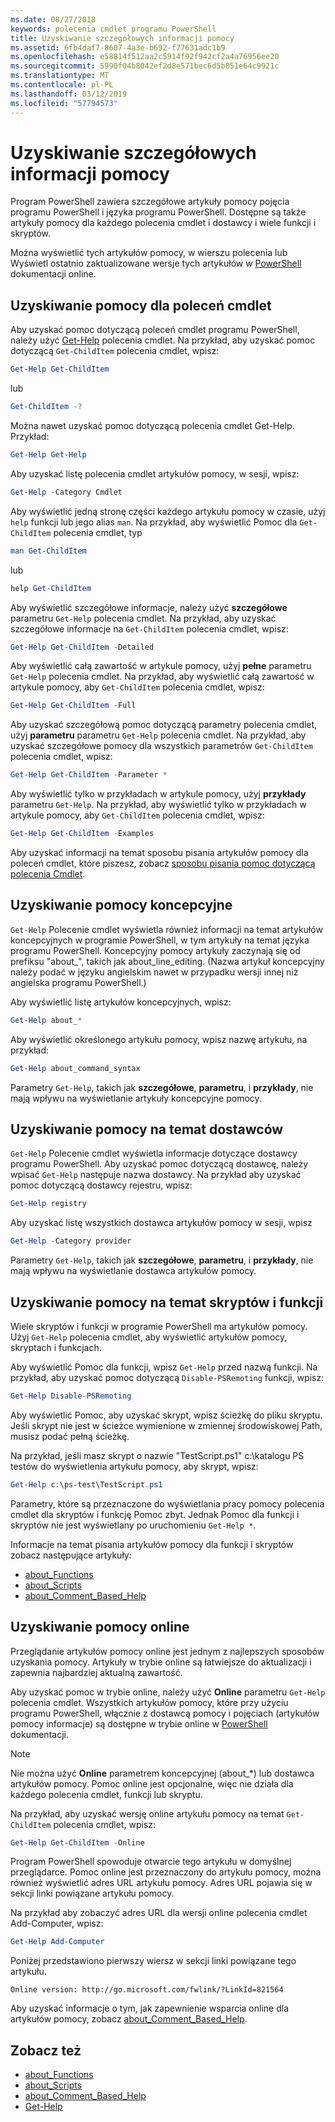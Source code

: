 ```yaml
---
ms.date: 08/27/2018
keywords: polecenia cmdlet programu PowerShell
title: Uzyskiwanie szczegółowych informacji pomocy
ms.assetid: 6fb4daf7-8607-4a3e-b692-f77631adc1b9
ms.openlocfilehash: e58814f512aa2c5914f92f942cf2a4a76956ee20
ms.sourcegitcommit: 5990f04b8042ef2d8e571bec6d5b051e64c9921c
ms.translationtype: MT
ms.contentlocale: pl-PL
ms.lasthandoff: 03/12/2019
ms.locfileid: "57794573"
---
```

# <a name="getting-detailed-help-information"></a>Uzyskiwanie szczegółowych informacji pomocy

Program PowerShell zawiera szczegółowe artykuły pomocy pojęcia programu PowerShell i języka programu PowerShell. Dostępne są także artykuły pomocy dla każdego polecenia cmdlet i dostawcy i wiele funkcji i skryptów.

Można wyświetlić tych artykułów pomocy, w wierszu polecenia lub Wyświetl ostatnio zaktualizowane wersje tych artykułów w [PowerShell](/powershell/scripting/overview) dokumentacji online.

## <a name="getting-help-for-cmdlets"></a>Uzyskiwanie pomocy dla poleceń cmdlet

Aby uzyskać pomoc dotyczącą poleceń cmdlet programu PowerShell, należy użyć [Get-Help](/powershell/module/microsoft.powershell.core/Get-Help) polecenia cmdlet. Na przykład, aby uzyskać pomoc dotyczącą `Get-ChildItem` polecenia cmdlet, wpisz:

```powershell
Get-Help Get-ChildItem
```

lub

```powershell
Get-ChildItem -?
```

Można nawet uzyskać pomoc dotyczącą polecenia cmdlet Get-Help. Przykład:

```powershell
Get-Help Get-Help
```

Aby uzyskać listę polecenia cmdlet artykułów pomocy, w sesji, wpisz:

```powershell
Get-Help -Category Cmdlet
```

Aby wyświetlić jedną stronę części każdego artykułu pomocy w czasie, użyj `help` funkcji lub jego alias `man`.
Na przykład, aby wyświetlić Pomoc dla `Get-ChildItem` polecenia cmdlet, typ

```powershell
man Get-ChildItem
```

lub

```powershell
help Get-ChildItem
```

Aby wyświetlić szczegółowe informacje, należy użyć **szczegółowe** parametru `Get-Help` polecenia cmdlet. Na przykład, aby uzyskać szczegółowe informacje na `Get-ChildItem` polecenia cmdlet, wpisz:

```powershell
Get-Help Get-ChildItem -Detailed
```

Aby wyświetlić całą zawartość w artykule pomocy, użyj **pełne** parametru `Get-Help` polecenia cmdlet. Na przykład, aby wyświetlić całą zawartość w artykule pomocy, aby `Get-ChildItem` polecenia cmdlet, wpisz:

```powershell
Get-Help Get-ChildItem -Full
```

Aby uzyskać szczegółową pomoc dotyczącą parametry polecenia cmdlet, użyj **parametru** parametru `Get-Help` polecenia cmdlet. Na przykład, aby uzyskać szczegółowe pomocy dla wszystkich parametrów `Get-ChildItem` polecenia cmdlet, wpisz:

```powershell
Get-Help Get-ChildItem -Parameter *
```

Aby wyświetlić tylko w przykładach w artykule pomocy, użyj **przykłady** parametru `Get-Help`.
Na przykład, aby wyświetlić tylko w przykładach w artykule pomocy, aby `Get-ChildItem` polecenia cmdlet, wpisz:

```powershell
Get-Help Get-ChildItem -Examples
```

Aby uzyskać informacji na temat sposobu pisania artykułów pomocy dla poleceń cmdlet, które piszesz, zobacz [sposobu pisania pomoc dotyczącą polecenia Cmdlet](/powershell/developer/help/writing-help-for-windows-powershell-cmdlets).

## <a name="getting-conceptual-help"></a>Uzyskiwanie pomocy koncepcyjne

`Get-Help` Polecenie cmdlet wyświetla również informacji na temat artykułów koncepcyjnych w programie PowerShell, w tym artykuły na temat języka programu PowerShell. Koncepcyjny pomocy artykuły zaczynają się od prefiksu "about_", takich jak about_line_editing. (Nazwa artykuł koncepcyjny należy podać w języku angielskim nawet w przypadku wersji innej niż angielska programu PowerShell.)

Aby wyświetlić listę artykułów koncepcyjnych, wpisz:

```powershell
Get-Help about_*
```

Aby wyświetlić określonego artykułu pomocy, wpisz nazwę artykułu, na przykład:

```powershell
Get-Help about_command_syntax
```

Parametry `Get-Help`, takich jak **szczegółowe**, **parametru**, i **przykłady**, nie mają wpływu na wyświetlanie artykuły koncepcyjne pomocy.

## <a name="getting-help-about-providers"></a>Uzyskiwanie pomocy na temat dostawców

`Get-Help` Polecenie cmdlet wyświetla informacje dotyczące dostawcy programu PowerShell. Aby uzyskać pomoc dotyczącą dostawcę, należy wpisać `Get-Help` następuje nazwa dostawcy. Na przykład aby uzyskać pomoc dotyczącą dostawcy rejestru, wpisz:

```powershell
Get-Help registry
```

Aby uzyskać listę wszystkich dostawca artykułów pomocy w sesji, wpisz

```powershell
Get-Help -Category provider
```

Parametry `Get-Help`, takich jak **szczegółowe**, **parametru**, i **przykłady**, nie mają wpływu na wyświetlanie dostawca artykułów pomocy.

## <a name="getting-help-about-scripts-and-functions"></a>Uzyskiwanie pomocy na temat skryptów i funkcji

Wiele skryptów i funkcji w programie PowerShell ma artykułów pomocy. Użyj `Get-Help` polecenia cmdlet, aby wyświetlić artykułów pomocy, skryptach i funkcjach.

Aby wyświetlić Pomoc dla funkcji, wpisz `Get-Help` przed nazwą funkcji. Na przykład, aby uzyskać pomoc dotyczącą `Disable-PSRemoting` funkcji, wpisz:

```powershell
Get-Help Disable-PSRemoting
```

Aby wyświetlić Pomoc, aby uzyskać skrypt, wpisz ścieżkę do pliku skryptu. Jeśli skrypt nie jest w ścieżce wymienione w zmiennej środowiskowej Path, musisz podać pełną ścieżkę.

Na przykład, jeśli masz skrypt o nazwie "TestScript.ps1" c:\\katalogu PS testów do wyświetlenia artykułu pomocy, aby skrypt, wpisz:

```powershell
Get-Help c:\ps-test\TestScript.ps1
```

Parametry, które są przeznaczone do wyświetlania pracy pomocy polecenia cmdlet dla skryptów i funkcję Pomoc zbyt. Jednak Pomoc dla funkcji i skryptów nie jest wyświetlany po uruchomieniu `Get-Help *`.

Informacje na temat pisania artykułów pomocy dla funkcji i skryptów zobacz następujące artykuły:

- [about_Functions](/powershell/module/microsoft.powershell.core/about/about_functions)
- [about_Scripts](/powershell/module/microsoft.powershell.core/about/about_scripts)
- [about_Comment_Based_Help](/powershell/module/microsoft.powershell.core/about/about_comment_based_help)

## <a name="getting-help-online"></a>Uzyskiwanie pomocy online

Przeglądanie artykułów pomocy online jest jednym z najlepszych sposobów uzyskania pomocy. Artykuły w trybie online są łatwiejsze do aktualizacji i zapewnia najbardziej aktualną zawartość.

Aby uzyskać pomoc w trybie online, należy użyć **Online** parametru `Get-Help` polecenia cmdlet. Wszystkich artykułów pomocy, które przy użyciu programu PowerShell, włącznie z dostawcą pomocy i pojęciach (artykułów pomocy informacje) są dostępne w trybie online w [PowerShell](/powershell/scripting/powershell-scripting) dokumentacji.

> [!NOTE]
> Nie można użyć **Online** parametrem koncepcyjnej (about_\*) lub dostawca artykułów pomocy.
> Pomoc online jest opcjonalne, więc nie działa dla każdego polecenia cmdlet, funkcji lub skryptu.

Na przykład, aby uzyskać wersję online artykułu pomocy na temat `Get-ChildItem` polecenia cmdlet, wpisz:

```powershell
Get-Help Get-ChildItem -Online
```

Program PowerShell spowoduje otwarcie tego artykułu w domyślnej przeglądarce. Pomoc online jest przeznaczony do artykułu pomocy, można również wyświetlić adres URL artykułu pomocy. Adres URL pojawia się w sekcji linki powiązane artykułu pomocy.

Na przykład aby zobaczyć adres URL dla wersji online polecenia cmdlet Add-Computer, wpisz:

```powershell
Get-Help Add-Computer
```

Poniżej przedstawiono pierwszy wiersz w sekcji linki powiązane tego artykułu.

```Output
Online version: http://go.microsoft.com/fwlink/?LinkId=821564
```

Aby uzyskać informacje o tym, jak zapewnienie wsparcia online dla artykułów pomocy, zobacz [about_Comment_Based_Help](/powershell/module/microsoft.powershell.core/about/about_comment_based_help).

## <a name="see-also"></a>Zobacz też

- [about_Functions](/powershell/module/microsoft.powershell.core/about/about_functions)
- [about_Scripts](/powershell/module/microsoft.powershell.core/about/about_scripts)
- [about_Comment_Based_Help](/powershell/module/microsoft.powershell.core/about/about_comment_based_help)
- [Get-Help](/powershell/module/microsoft.powershell.core/get-help)
